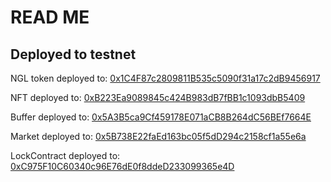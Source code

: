 

# READ ME

## Deployed to testnet

NGL token deployed to: [0x1C4F87c2809811B535c5090f31a17c2dB9456917](https://mumbai.polygonscan.com/address/0x1C4F87c2809811B535c5090f31a17c2dB9456917)

NFT deployed to: [0xB223Ea9089845c424B983dB7fBB1c1093dbB5409](https://mumbai.polygonscan.com/address/0xB223Ea9089845c424B983dB7fBB1c1093dbB5409)

Buffer deployed to: [0x5A3B5ca9Cf459178E071aCB8B264dC56BEf7664E](https://mumbai.polygonscan.com/address/0x5A3B5ca9Cf459178E071aCB8B264dC56BEf7664E)

Market deployed to: [0x5B738E22faEd163bc05f5dD294c2158cf1a55e6a](https://mumbai.polygonscan.com/address/0x5B738E22faEd163bc05f5dD294c2158cf1a55e6a)

LockContract deployed to: [0xC975F10C60340c96E76dE0f8ddeD233099365e4D](https://mumbai.polygonscan.com/address/0xC975F10C60340c96E76dE0f8ddeD233099365e4D)
